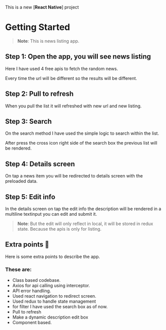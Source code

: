 This is a new [**React Native**] project

# Getting Started

>**Note**: This is news listing app.

## Step 1: Open the app, you will see news listing

Here I have used 4 free apis to fetch the random news.

Every time the url will be different so the results will be different.

## Step 2: Pull to refresh

When you pull the list it will refreshed with new url and new listing.

## Step 3: Search

On the search method I have used the simple logic to search within the list. 

After press the cross icon right side of the search box the previous list will be rendered.

## Step 4: Details screen

On tap a news item you will be redirected to details screen with the preloaded data.

## Step 5: Edit info

In the details screen on tap the edit info the description will be rendered in a multiline textinput you can edit and submit it.

>**Note**: But the edit will only reflect in local, it will be stored in redux state. Because the apis is only for listing.

## Extra points :tada:

Here is some extra points to describe the app.

### These are:

- Class based codebase.
- Axios for api calling using interceptor.
- API error handling.
- Used react navigation to redirect screen.
- Used redux to handle state management
- for filter I have used the search box as of now.
- Pull to refresh
- Make a dynamic description edit box
- Component based.
